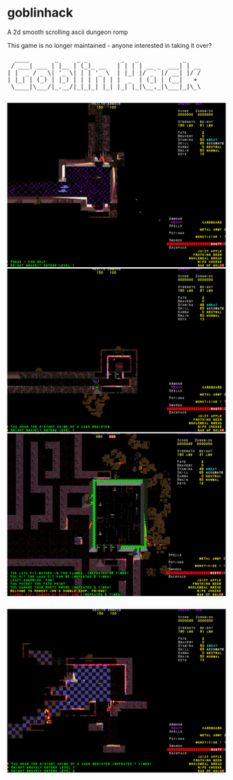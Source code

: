goblinhack
==========

A 2d smooth scrolling ascii dungeon romp 

This game is no longer maintained - anyone interested in taking it over?

<pre>
  ____       _     _ _         _   _            _    
 / ___| ___ | |__ | (_)_ __   | | | | __ _  ___| | __
| |  _ / _ \| '_ \| | | '_ \  | |_| |/ _` |/ __| |/ /
| |_| | (_) | |_) | | | | | | |  _  | (_| | (__|   + 
 \____|\___/|_.__/|_|_|_| |_| |_| |_|\__,_|\___|_|\_\

</pre>

![Alt text](screenshot.1.png?raw=true "")
![Alt text](screenshot.2.png?raw=true "")
![Alt text](screenshot.3.png?raw=true "")
![Alt text](screenshot.4.png?raw=true "")
![Alt text](screenshot.5.png?raw=true "")

